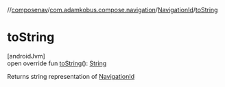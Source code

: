 //[composenav](../../../index.md)/[com.adamkobus.compose.navigation](../index.md)/[NavigationId](index.md)/[toString](to-string.md)

# toString

[androidJvm]\
open override fun [toString](to-string.md)(): [String](https://kotlinlang.org/api/latest/jvm/stdlib/kotlin/-string/index.html)

Returns string representation of [NavigationId](index.md)
